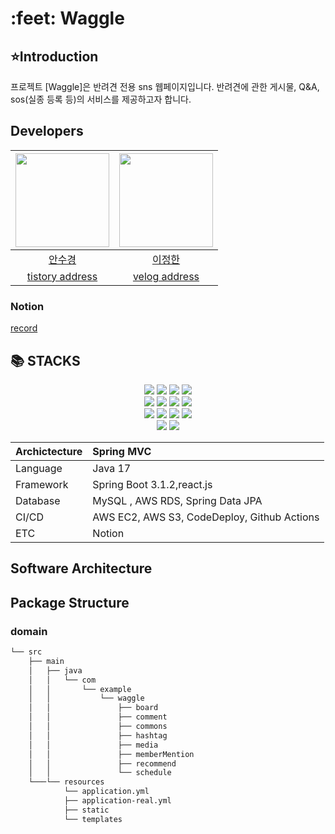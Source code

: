 <h1>:feet: Waggle</h1>

## :star:Introduction
프로젝트 [Waggle]은 반려견 전용 sns 웹페이지입니다. 반려견에 관한 게시물, Q&A, sos(실종 등록 등)의 서비스를 제공하고자 합니다.

## Developers
|                      <img src="https://avatars.githubusercontent.com/u/88311377?v=4" width=150px>                       |      <img src="https://lh3.googleusercontent.com/a/ACg8ocKJwvf2paS6MyND9cLJnQULHpHhjNa9lD2O7KBnizFCNyU=s288-c-no" width=150px>      |
| :---------------------------------------------------------------------------------------------------------------------: | :------------------------------------------------------------------------------------: |
|                                        [안수경](https://github.com/suddiyo)                                        |                          [이정한](https://github.com/Han-Jeong)                           |
|                                 [tistory address](https://suddiyo.tistory.com/)                                |                   [velog address](https://velog.io/@hann1233)                   |

### Notion

[record](https://enchanted-list-750.notion.site/Waggle-0692c520c3f44a76be82aa300c98a75e) 
## 📚 STACKS
<div align=center>
  <img src="https://img.shields.io/badge/java-007396?style=for-the-badge&logo=java&logoColor=white"> 
  <img src="https://img.shields.io/badge/springboot-6DB33F?style=for-the-badge&logo=springboot&logoColor=white">
  <img src="https://img.shields.io/badge/springsecurilty-6DB33F?style=for-the-badge&logo=springsecurity&logoColor=white">
  <img src="https://img.shields.io/badge/gradle-02303A?style=for-the-badge&logo=gradle&logoColor=white">
  <br>
  <img src="https://img.shields.io/badge/html5-E34F26?style=for-the-badge&logo=html5&logoColor=white">
  <img src="https://img.shields.io/badge/css-1572B6?style=for-the-badge&logo=css3&logoColor=white">
  <img src="https://img.shields.io/badge/javascript-F7DF1E?style=for-the-badge&logo=javascript&logoColor=black">
  <img src="https://img.shields.io/badge/react-61DAFB?style=for-the-badge&logo=react&logoColor=black">
  <br>
  <img src="https://img.shields.io/badge/mysql-4479A1?style=for-the-badge&logo=mysql&logoColor=white"> 
  <img src="https://img.shields.io/badge/amazonaws-232F3E?style=for-the-badge&logo=amazonaws&logoColor=white">
  <img src="https://img.shields.io/badge/linux-FCC624?style=for-the-badge&logo=linux&logoColor=black">
  <img src="https://img.shields.io/badge/apache tomcat-F8DC75?style=for-the-badge&logo=apachetomcat&logoColor=white">
  <br>
  <img src="https://img.shields.io/badge/git-F05032?style=for-the-badge&logo=git&logoColor=white">
  <img src="https://img.shields.io/badge/github-181717?style=for-the-badge&logo=github&logoColor=white">
</div>

| Archictecture | Spring MVC                                                |
|:--------------|:----------------------------------------------------------|
| Language      | Java 17                                                   |
| Framework     | Spring Boot 3.1.2,react.js                                 |
| Database      | MySQL , AWS RDS, Spring Data JPA                          |
| CI/CD         | AWS EC2, AWS S3, CodeDeploy, Github Actions              |
| ETC           | Notion                                                    |


## Software Architecture
## Package Structure
### domain 
```bash
└── src
    ├── main
    │   ├── java
    │   │   └── com
    │   │       └── example
    │   │           └── waggle
    │   │               ├── board
    │   │               ├── comment
    │   │               ├── commons
    │   │               ├── hashtag
    │   │               ├── media
    │   │               ├── memberMention
    │   │               ├── recommend
    │   │               └── schedule
    └───└── resources
            └── application.yml
            ├── application-real.yml
            ├── static
            └── templates

```

